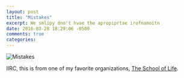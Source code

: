 ```yaml
---
layout: post
title: "Mistakes"
excerpt: We smlipy dno't hvae the apropiprtae irofnamoitn
date: 2016-03-28 18:29:06 -0500
comments: true
categories: 
---
```


![Mistakes]({{site.url}}/assets/2016/03/calm-5resized.jpg)

IIRC, this is from one of my favorite organizations, [The School of Life](http://www.theschooloflife.com/). 
